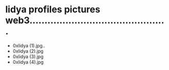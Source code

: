 # lidya profiles pictures web3..............................................
- 0xlidya (1).jpg..
- 0xlidya (2).jpg
- 0xlidya (3).jpg
- 0xlidya (4).jpg
